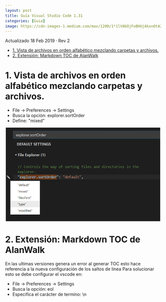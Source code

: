 ```yaml
---
layout: post
title: Guía Visual Studio Code 1.31
categories: [Guia]
image: https://cdn-images-1.medium.com/max/1200/1*1lVAbOjFoBHUjAkxnOtA2w.png
---
```

Actualizado 18 Feb 2019 · Rev 2

<!-- TOC -->

- [1. Vista de archivos en orden alfabético mezclando carpetas y archivos.](#1-vista-de-archivos-en-orden-alfabético-mezclando-carpetas-y-archivos)
- [2. Extensión: Markdown TOC de AlanWalk](#2-extensión-markdown-toc-de-alanwalk)

<!-- /TOC -->

# 1. Vista de archivos en orden alfabético mezclando carpetas y archivos.


- File → Preferences → Settings 
- Busca la opción: explorer.sortOrder
- Define: "mixed"
<center>
    <img src="/images/2019-02-16-Guia-de-Visual-Studio-Code/explorer.sortorder.png" style="width: 500px;"/>
</center>


# 2. Extensión: Markdown TOC de AlanWalk

En las ultimas versiones genera un error al generar TOC esto hace referencia a la nueva configuración de los saltos de linea
Para solucionar esto se debe configurar el vscode en:

- File → Preferences → Settings 
- Busca la opción: eol
- Especifica el carácter de termino: \n
